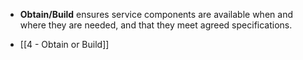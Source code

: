 - **Obtain/Build** ensures service components are available when and where they are needed, and that they meet agreed specifications.  

- [[4 - Obtain or Build]]